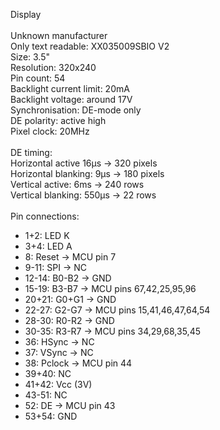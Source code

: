Display <br />
 <br />
Unknown manufacturer <br />
Only text readable: XX035009SBIO V2 <br />
Size: 3.5" <br />
Resolution: 320x240 <br />
Pin count: 54 <br />
Backlight current limit: 20mA <br />
Backlight voltage: around 17V <br />
Synchronisation: DE-mode only <br />
DE polarity: active high <br />
Pixel clock: 20MHz <br />
 <br />
DE timing: <br />
Horizontal active 16µs -> 320 pixels <br />
Horizontal blanking: 9µs -> 180 pixels <br />
Vertical active: 6ms -> 240 rows <br />
Vertical blanking: 550µs -> 22 rows <br />
 <br />
Pin connections: <br />
- 1+2: LED K <br />
- 3+4: LED A <br />
- 8: Reset -> MCU pin 7 <br />
- 9-11: SPI -> NC <br />
- 12-14: B0-B2 -> GND <br />
- 15-19: B3-B7 -> MCU pins 67,42,25,95,96 <br />
- 20+21: G0+G1 -> GND <br />
- 22-27: G2-G7 -> MCU pins 15,41,46,47,64,54 <br />
- 28-30: R0-R2 -> GND <br />
- 30-35: R3-R7 -> MCU pins 34,29,68,35,45 <br />
- 36: HSync -> NC <br />
- 37: VSync -> NC <br />
- 38: Pclock -> MCU pin 44 <br />
- 39+40: NC <br />
- 41+42: Vcc (3V) <br />
- 43-51: NC <br />
- 52: DE -> MCU pin 43 <br />
- 53+54: GND <br />
